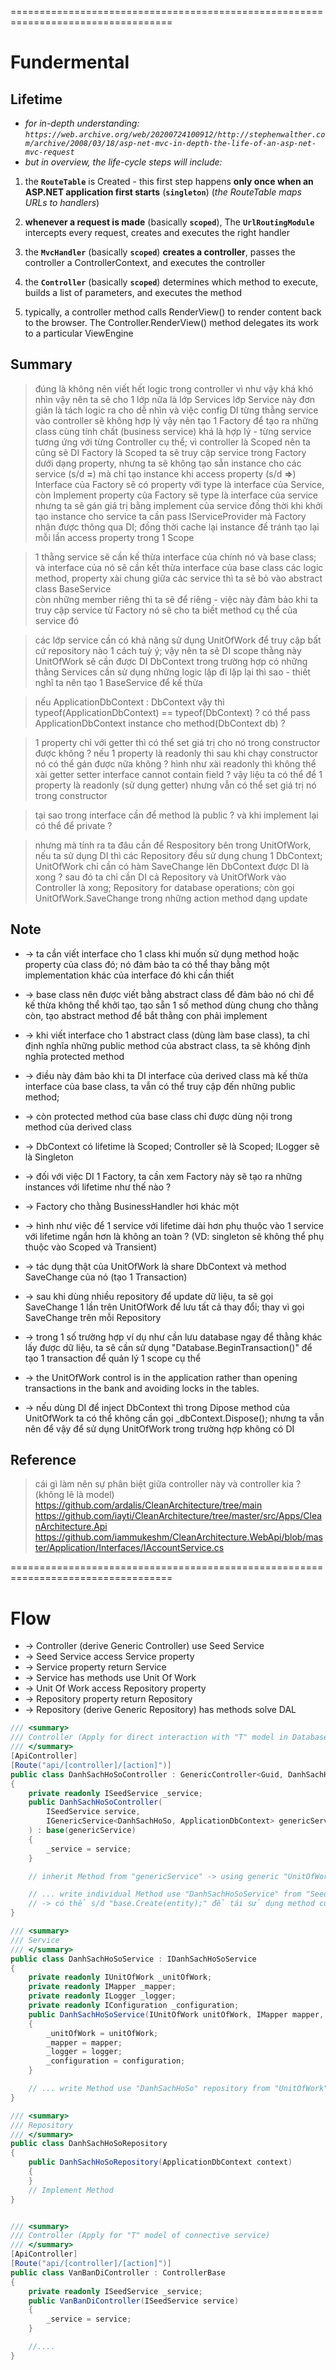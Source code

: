 ==================================================================================
# Fundermental

## Lifetime
* _for in-depth understanding: `https://web.archive.org/web/20200724100912/http://stephenwalther.com/archive/2008/03/18/asp-net-mvc-in-depth-the-life-of-an-asp-net-mvc-request`_
* _but in overview, the life-cycle steps will include:_

1. the **`RouteTable`** is Created - this first step happens **only once when an ASP.NET application first starts** (**`singleton`**) (_the RouteTable maps URLs to handlers_)

2. **whenever a request is made** (basically **`scoped`**), The **`UrlRoutingModule`** intercepts every request, creates and executes the right handler

3. the **`MvcHandler`** (basically **`scoped`**) **creates a controller**, passes the controller a ControllerContext, and executes the controller

4. the **`Controller`** (basically **`scoped`**) determines which method to execute, builds a list of parameters, and executes the method

5. typically, a controller method calls RenderView() to render content back to the browser. The Controller.RenderView() method delegates its work to a particular ViewEngine

## Summary 
> đúng là không nên viết hết logic trong controller vì như vậy khá khó nhìn vậy nên ta sẽ cho 1 lớp nữa là lớp Services
> lớp Service này đơn giản là tách logic ra cho dễ nhìn và việc config DI từng thằng service vào controller sẽ không hợp lý
> vậy nên tạo 1 Factory để tạo ra những class cùng tính chất (business service) khá là hợp lý - từng service tương ứng với từng Controller cụ thể; vì controller là Scoped nên ta cũng sẽ DI Factory là Scoped
> ta sẽ truy cập service trong Factory dưới dạng property, nhưng ta sẽ không tạo sẵn instance cho các service (s/d **=**) mà chỉ tạo instance khi access property (s/d **=>**)
> Interface của Factory sẽ có property với type là interface của Service, còn Implement property của Factory sẽ type là interface của service nhưng ta sẽ gán giá trị bằng implement của service
> đồng thời khi khởi tạo instance cho service ta cần pass IServiceProvider mà Factory nhận được thông qua DI; đồng thời cache lại instance để tránh tạo lại mỗi lần access property trong 1 Scope

> 1 thằng service sẽ cần kế thừa interface của chính nó và base class; và interface của nó sẽ cần kết thừa interface của base class
> các logic method, property xài chung giữa các service thì ta sẽ bỏ vào abstract class BaseService  
> còn những member riêng thì ta sẽ để riêng - việc này đảm bảo khi ta truy cập service từ Factory nó sẽ cho ta biết method cụ thể của service đó

> các lớp service cần có khả năng sử dụng UnitOfWork để truy cập bất cứ repository nào 1 cách tuỳ ý; vậy nên ta sẽ DI scope thằng này
> UnitOfWork sẽ cần được DI DbContext
> trong trường hợp có những thằng Services cần sử dụng những logic lặp đi lặp lại thì sao - thiết nghĩ ta nên tạo 1 BaseService để kế thừa

> nếu ApplicationDbContext : DbContext vậy thì typeof(ApplicationDbContext) == typeof(DbContext) ? có thể pass ApplicationDbContext instance cho method(DbContext db) ?

> 1 property chỉ với getter thì có thể set giá trị cho nó trong constructor được không ? nếu 1 property là readonly thì sau khi chạy constructor nó có thể gán được nữa không ?
> hình như xài readonly thì không thể xài getter setter
> interface cannot contain field ? vậy liệu ta có thể để 1 property là readonly (sử dụng getter) nhưng vẫn có thể set giá trị nó trong constructor

> tại sao trong interface cần để method là public ? và khi implement lại có thể để private ?

> nhưng mà tính ra ta đâu cần để Respository bên trong UnitOfWork, nếu ta sử dụng DI thì các Repository đều sử dụng chung 1 DbContext; UnitOfWork chỉ cần có hàm SaveChange lên DbContext được DI là xong ?
> sau đó ta chỉ cần DI cả Repository và UnitOfWork vào Controller là xong; Repository for database operations; còn gọi UnitOfWork.SaveChange trong những action method dạng update

## Note
* -> ta cần viết interface cho 1 class khi muốn sử dụng method hoặc property của class đó; nó đảm bảo ta có thể thay bằng một implementation khác của interface đó khi cần thiết
* -> base class nên được viết bằng abstract class để đảm bảo nó chỉ để kế thừa không thể khởi tạo, tạo sẵn 1 số method dùng chung cho thằng còn, tạo abstract method để bắt thằng con phải implement

* -> khi viết interface cho 1 abstract class (dùng làm base class), ta chỉ định nghĩa những public method của abstract class, ta sẽ không định nghĩa protected method 
* -> điều này đảm bảo khi ta DI interface của derived class mà kế thừa interface của base class, ta vẫn có thể truy cập đến những public method; 
* -> còn protected method của base class chỉ được dùng nội trong method của derived class

* -> DbContext có lifetime là Scoped; Controller sẽ là Scoped; ILogger sẽ là Singleton

* -> đối với việc DI 1 Factory, ta cần xem Factory này sẽ tạo ra những instances với lifetime như thế nào ?
* -> Factory cho thằng BusinessHandler hơi khác một

* -> hình như việc để 1 service với lifetime dài hơn phụ thuộc vào 1 service với lifetime ngắn hơn là không an toàn ? (VD: singleton sẽ không thể phụ thuộc vào Scoped và Transient)

* -> tác dụng thật của UnitOfWork là share DbContext và method SaveChange của nó (tạo 1 Transaction)
* -> sau khi dùng nhiều repository để update dữ liệu, ta sẽ gọi SaveChange 1 lần trên UnitOfWork để lưu tất cả thay đổi; thay vì gọi SaveChange trên mỗi Repository
* -> trong 1 số trường hợp ví dụ như cần lưu database ngay để thằng khác lấy được dữ liệu, ta sẽ cần sử dụng "Database.BeginTransaction()" để tạo 1 transaction để quản lý 1 scope cụ thể
* -> the UnitOfWork control is in the application rather than opening transactions in the bank and avoiding locks in the tables.

* -> nếu dùng DI để inject DbContext thì trong Dipose method của UnitOfWork ta có thể không cần gọi _dbContext.Dispose(); nhưng ta vẫn nên để vậy để sử dụng UnitOfWork trong trường hợp không có DI

## Reference
> cái gì làm nên sự phân biệt giữa controller này và controller kia ? (không lẽ là model)
> https://github.com/ardalis/CleanArchitecture/tree/main
> https://github.com/iayti/CleanArchitecture/tree/master/src/Apps/CleanArchitecture.Api
> https://github.com/iammukeshm/CleanArchitecture.WebApi/blob/master/Application/Interfaces/IAccountService.cs

==================================================================================
# Flow
* -> Controller (derive Generic Controller) use Seed Service 
* -> Seed Service access Service property 
* -> Service property return Service
* -> Service has methods use Unit Of Work
* -> Unit Of Work access Repository property 
* -> Repository property return Repository 
* -> Repository (derive Generic Repository) has methods solve DAL

```cs
/// <summary>
/// Controller (Apply for direct interaction with "T" model in Database)
/// </summary>
[ApiController]
[Route("api/[controller]/[action]")]
public class DanhSachHoSoController : GenericController<Guid, DanhSachHoSo, ApplicationDbContext>
{
    private readonly ISeedService _service;
    public DanhSachHoSoController(
        ISeedService service, 
        IGenericService<DanhSachHoSo, ApplicationDbContext> genericService
    ) : base(genericService) 
    {
        _service = service;
    }

    // inherit Method from "genericService" -> using generic "UnitOfWork" -> using "GenericRepository"

    // ... write individual Method use "DanhSachHoSoService" from "SeedService"
    // -> có thể s/d "base.Create(entity);" để tái sử dụng method của genericController 
}

/// <summary>
/// Service
/// </summary>
public class DanhSachHoSoService : IDanhSachHoSoService
{
    private readonly IUnitOfWork _unitOfWork;
    private readonly IMapper _mapper;
    private readonly ILogger _logger;
    private readonly IConfiguration _configuration;
    public DanhSachHoSoService(IUnitOfWork unitOfWork, IMapper mapper, ILogger logger, IConfiguration configuration, ICommonServices CommonServices)
    {
        _unitOfWork = unitOfWork;
        _mapper = mapper;
        _logger = logger;
        _configuration = configuration;
    }

    // ... write Method use "DanhSachHoSo" repository from "UnitOfWork" 
}

/// <summary>
/// Repository
/// </summary>
public class DanhSachHoSoRepository 
{
    public DanhSachHoSoRepository(ApplicationDbContext context)
    {
    }
    // Implement Method
}


/// <summary>
/// Controller (Apply for "T" model of connective service)
/// </summary>
[ApiController]
[Route("api/[controller]/[action]")]
public class VanBanDiController : ControllerBase
{
    private readonly ISeedService _service;
    public VanBanDiController(ISeedService service)
    {
        _service = service;
    }

    //....
}
```